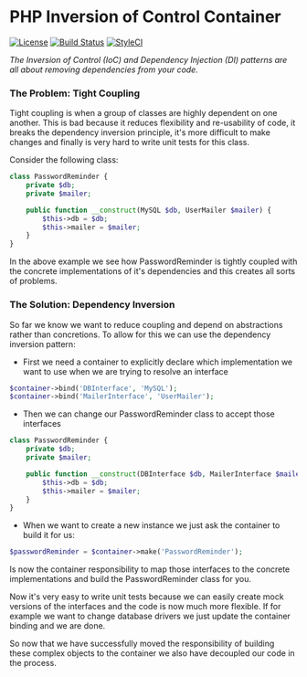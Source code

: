# PHP Inversion of Control Container

[![License](https://img.shields.io/badge/license-MIT-brightgreen.svg?style=flat-square)](http://opensource.org/licenses/MIT)
[![Build Status](https://travis-ci.org/intonate/container.svg)](https://travis-ci.org/intonate/container)
[![StyleCI](https://styleci.io/repos/33389425/shield)](https://styleci.io/repos/33389425)

*The Inversion of Control (IoC) and Dependency Injection (DI) patterns are all about removing dependencies from your code.*


### The Problem: Tight Coupling
Tight coupling is when a group of classes are highly dependent on one another. This is bad because it reduces flexibility and re-usability of code, it breaks the dependency inversion principle, it's more difficult to make changes and finally is very hard to write unit tests for this class.

Consider the following class:

```php
class PasswordReminder {
    private $db;
    private $mailer;

    public function __construct(MySQL $db, UserMailer $mailer) {
        $this->db = $db;
        $this->mailer = $mailer;
    }
}
```
In the above example we see how PasswordReminder is tightly coupled with the concrete implementations of it's dependencies and this creates all sorts of problems.

### The Solution: Dependency Inversion
So far we know we want to reduce coupling and depend on abstractions rather than concretions. To allow for this we can use the dependency inversion pattern: 

* First we need a container to explicitly declare which implementation we want to use when we are trying to resolve an interface

```php
$container->bind('DBInterface', 'MySQL');
$container->bind('MailerInterface', 'UserMailer');
```

* Then we can change our PasswordReminder class to accept those interfaces

```php
class PasswordReminder {
    private $db;
    private $mailer;

    public function __construct(DBInterface $db, MailerInterface $mailer) {
        $this->db = $db;
        $this->mailer = $mailer;
    }
}
```

* When we want to create a new instance we just ask the container to build it for us:

```php
$passwordReminder = $container->make('PasswordReminder');
```

Is now the container responsibility to map those interfaces to the concrete implementations and build the PasswordReminder class for you.

Now it's very easy to write unit tests because we can easily create mock versions of the interfaces and the code is now much more flexible. If for example we want to change database drivers we just update the container binding and we are done.

So now that we have successfully moved the responsibility of building these complex objects to the container we also have decoupled our code in the process. 
